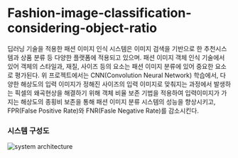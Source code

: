 # Fashion-image-classification-considering-object-ratio

딥러닝 기술을 적용한 패션 이미지 인식 시스템은 이미지 검색을 기반으로 한 추천시스템과 상품 분류 등 다양한 플랫폼에 적용되고 있으며. 패션 이미지 객체 인식 기술에서 있어 객체의 스타일과, 재질, 사이즈 등의 요소는 패션 이미지 분류에 있어 중요한 요소로 평가된다. 위 프로젝트에서는 CNN(Convolution Neural Network) 학습에서, 다양한 해상도의 입력 이미지가 정해진 사이즈의 입력 이미지로 맞춰지는 과정에서 발생하는 픽셀의 왜곡현상을 해결하기 위해 객체 비율 보존 기법을 적용하여 입력이미지가 가지는 해상도의 종횡비 보존을 통해 패션 이미지 분류 시스템의 성능을 향상시키고, FPR(False Positive Rate)와 FNR(Fasle Negative Rate)를 감소시킨다.

### 시스템 구성도
![system architecture](https://user-images.githubusercontent.com/65028694/147312559-f4a08946-901c-4b15-b775-0e6cfe6297e5.jpg)
